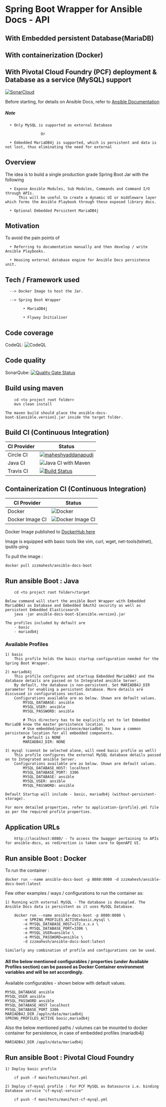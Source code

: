 # Spring Boot Wrapper for Ansible Docs - API
## With Embedded persistent Database(MariaDB)
## With containerization (Docker)
## With Pivotal Cloud Foundry (PCF) deployment & Database as a service (MySQL) support


[![SonarCloud](https://sonarcloud.io/images/project_badges/sonarcloud-black.svg)](https://sonarcloud.io/dashboard?id=maheshyaddanapudi_ansible-docs-boot)

Before starting, for details on Ansible Docs, refer to <a href="http://netflix.github.io/ansible/">Ansible Documentation</a>

##### Note

      • Only MySQL is supported as external Database
      
      				Or
      
      • Embedded MariaDB4j is supported, which is persistent and data is not lost, thus eliminating the need for external


## Overview

The idea is to build a single production grade Spring Boot Jar with the following

      • Expose Ansible Modules, Sub Modules, Commands and Command I/O through APIs. 
          This will be useful to create a dynamic UI or middleware layer which forms the Ansible Playbook through these exposed library docs.
      
      • Optional Embedded Persistent MariaDB4j

## Motivation

To avoid the pain points of

      • Referring to documentation manually and then develop / write Ansible Playbooks.
      
      • Housing external database engine for Ansible Docs persistence unit.

## Tech / Framework used

      --> Docker Image to host the Jar. 
	  			
      --> Spring Boot Wrapper
            
            • MariaDB4j
            
            • Flyway Initialiser

## Code coverage

CodeQL: ![CodeQL](https://github.com/maheshyaddanapudi/ansible-docs-boot/workflows/CodeQL/badge.svg?branch=main)

## Code quality

SonarQube: [![Quality Gate Status](https://sonarcloud.io/api/project_badges/measure?project=maheshyaddanapudi_ansible-docs-boot&metric=alert_status)](https://sonarcloud.io/dashboard?id=maheshyaddanapudi_ansible-docs-boot)

## Build using maven

		cd <to project root folder>
		mvn clean install
		
	The maven build should place the ansible-docs-boot-${ansible.version}.jar inside the target folder.

## Build CI (Continuous Integration)

| CI Provider | Status          |
| ------- | ------------------ |
| Circle CI   | [![maheshyaddanapudi](https://circleci.com/gh/maheshyaddanapudi/ansible-docs-boot.svg?style=shield)](https://circleci.com/gh/maheshyaddanapudi/ansible-docs-boot) |
| Java CI   | ![Java CI with Maven](https://github.com/maheshyaddanapudi/ansible-docs-boot/workflows/Java%20CI%20with%20Maven/badge.svg?branch=main) |
| Travis CI   | [![Build Status](https://travis-ci.com/maheshyaddanapudi/ansible-docs-boot.svg?branch=main)](https://travis-ci.com/maheshyaddanapudi/ansible-docs-boot) |

## Containerization CI (Continuous Integration)

| CI Provider | Status          |
| ------- | ------------------ |
| Docker   | ![Docker](https://github.com/maheshyaddanapudi/ansible-docs-boot/workflows/Docker/badge.svg?branch=main) |
| Docker Image CI   | ![Docker Image CI](https://github.com/maheshyaddanapudi/ansible-docs-boot/workflows/Docker%20Image%20CI/badge.svg?branch=main) |

Docker Image published to <a href="https://hub.docker.com/repository/docker/zzzmahesh/ansible-docs-boot" target="_blank">DockerHub here</a>

Image is equipped with basic tools like vim, curl, wget, net-tools(telnet), iputils-ping

To pull the image :

	docker pull zzzmahesh/ansible-docs-boot

## Run ansible Boot : Java

		cd <to project root folder>/target
		
	Below command will start the ansible Boot Wrapper with Embedded MariaDB4J as Database and Embedded OAuth2 security as well as persistent Embedded Elasticsearch
		java -jar ansible-docs-boot-${ansible.version}.jar

    The profiles included by default are
        - basic
        - mariadb4j

### Available Profiles

    1) basic
        This profile holds the basic startup configuration needed for the Spring Boot Wrapper.
        
    2) mariadb4j
        This profile configures and startsup Embedded MariaDB4J and the database details are passed on to Integrated ansible Server.
        By default, the database is non-persistent. Set MARIADB4J_DIR parameter for enabling a persistent database. More details are discussed in configurations section.
        Configurations available are as below. Shown are default values.
            MYSQL_DATABASE: ansible
            MYSQL_USER: ansible
            MYSQL_PASSWORD: ansible
            
            # This directory has to be explicitly set to let Embedded MariaDB know the master persistence location.
            # Use embedded/persistence/mariadb4j to have a common persistence location for all embedded components.
            # Default is NONE
            MARIADB4J_DIR: NONE

    3) mysql (cannot be selected alone, will need basic profile as well)
        This profile configures the external MySQL database details passed on to Integrated ansible Server.
        Configurations available are as below. Shown are default values.
            MYSQL_DATABASE_HOST: localhost
            MYSQL_DATABASE_PORT: 3306
            MYSQL_DATABASE: ansible
            MYSQL_USER: ansible
            MYSQL_PASSWORD: ansible
            
    Default Startup will include - basic, mariadb4j (without-persistent-storage).

    For more detailed properties, refer to application-{profile}.yml file as per the required profile properties.

## Application URLs

		http://localhost:8080/ - To access the Swagger pertaining to APIs for ansible-docs, as redirection is taken care to OpenAPI UI.

## Run ansible Boot : Docker

To run the container :

    docker run --name ansible-docs-boot -p 8080:8080 -d zzzmahesh/ansible-docs-boot:latest

Few other examples / ways / configurations to run the container as:

    1) Running with external MySQL - The database is decoupled. The Ansible Docs data is persistent as it uses MySQL Database.

        docker run --name ansible-docs-boot -p 8080:8080 \
            -e SPRING_PROFILES_ACTIVE=basic,mysql \
            -e MYSQL_DATABASE_HOST=172.x.x.x \
            -e MYSQL_DATABASE_PORT=3306 \
            -e MYSQL_USER=ansible \
            -e MYSQL_PASSWORD=ansible \
            -d zzzmahesh/ansible-docs-boot:latest

    Similarly any combination of profile and configurations can be used.

#### All the below mentioned configurables / properties (under Available Profiles section) can be passed as Docker Container environment variables and will be set accordingly.

Available configurables - shown below with default values.

    MYSQL_DATABASE ansible
    MYSQL_USER ansible
    MYSQL_PASSWORD ansible
    MYSQL_DATABASE_HOST localhost
    MYSQL_DATABASE_PORT 3306
    MARIADB4J_DIR /appln/data/mariadb4j
    SPRING_PROFILES_ACTIVE basic,mariadb4j

Also the below mentioned paths / volumes can be mounted to docker container for persistence, in case of embedded profiles (mariadb4j)

    MARIADB4J_DIR /appln/data/mariadb4j

## Run ansible Boot : Pivotal Cloud Foundry

    1) Deploy basic profile

        cf push -f manifests/manifest.yml

    2) Deploy cf-mysql profile : For PCF MySQL as Datasource i.e. binding Database service "cf-mysql-service"

        cf push -f manifests/manifest-cf-mysql.yml
